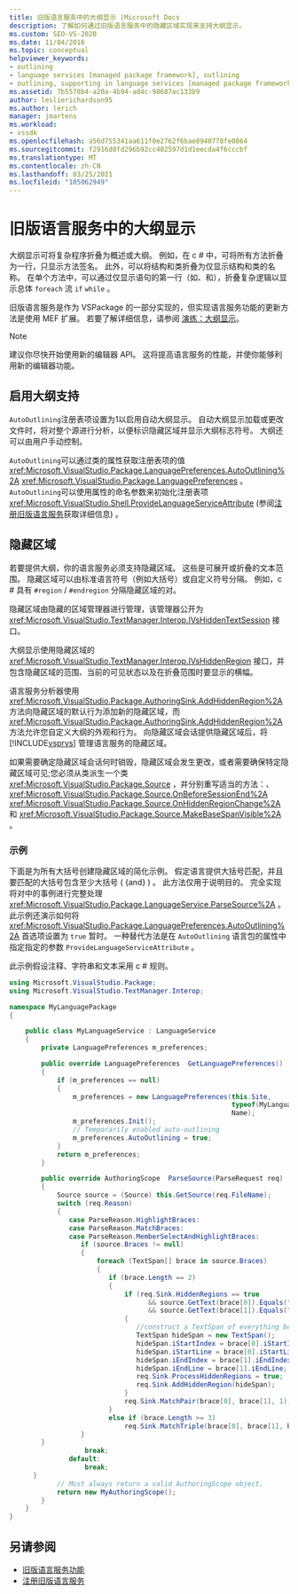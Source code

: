 ```yaml
---
title: 旧版语言服务中的大纲显示 |Microsoft Docs
description: 了解如何通过旧版语言服务中的隐藏区域实现来支持大纲显示。
ms.custom: SEO-VS-2020
ms.date: 11/04/2016
ms.topic: conceptual
helpviewer_keywords:
- outlining
- language services [managed package framework], outlining
- outlining, supporting in language services [managed package framework]
ms.assetid: 7b5578b4-a20a-4b94-ad4c-98687ac133b9
author: leslierichardson95
ms.author: lerich
manager: jmartens
ms.workload:
- vssdk
ms.openlocfilehash: a56d755341aa611f0e2762f6bae8940778fe0864
ms.sourcegitcommit: f2916d8fd296b92cc402597d1d1eecda4f6cccbf
ms.translationtype: MT
ms.contentlocale: zh-CN
ms.lasthandoff: 03/25/2021
ms.locfileid: "105062949"
---
```

# <a name="outlining-in-a-legacy-language-service"></a>旧版语言服务中的大纲显示
大纲显示可将复杂程序折叠为概述或大纲。 例如，在 c # 中，可将所有方法折叠为一行，只显示方法签名。 此外，可以将结构和类折叠为仅显示结构和类的名称。 在单个方法中，可以通过仅显示语句的第一行（如、和），折叠复杂逻辑以显示总体 `foreach` 流 `if` `while` 。

 旧版语言服务是作为 VSPackage 的一部分实现的，但实现语言服务功能的更新方法是使用 MEF 扩展。 若要了解详细信息，请参阅 [演练：大纲显示](../../extensibility/walkthrough-outlining.md)。

> [!NOTE]
> 建议你尽快开始使用新的编辑器 API。 这将提高语言服务的性能，并使你能够利用新的编辑器功能。

## <a name="enabling-support-for-outlining"></a>启用大纲支持
 `AutoOutlining`注册表项设置为1以启用自动大纲显示。 自动大纲显示加载或更改文件时，将对整个源进行分析，以便标识隐藏区域并显示大纲标志符号。 大纲还可以由用户手动控制。

 `AutoOutlining`可以通过类的属性获取注册表项的值 <xref:Microsoft.VisualStudio.Package.LanguagePreferences.AutoOutlining%2A> <xref:Microsoft.VisualStudio.Package.LanguagePreferences> 。 `AutoOutlining`可以使用属性的命名参数来初始化注册表项 <xref:Microsoft.VisualStudio.Shell.ProvideLanguageServiceAttribute> (参阅[注册旧版语言服务](../../extensibility/internals/registering-a-legacy-language-service1.md)获取详细信息) 。

## <a name="the-hidden-region"></a>隐藏区域
 若要提供大纲，你的语言服务必须支持隐藏区域。 这些是可展开或折叠的文本范围。 隐藏区域可以由标准语言符号（例如大括号）或自定义符号分隔。 例如，c # 具有 `#region` / `#endregion` 分隔隐藏区域的对。

 隐藏区域由隐藏的区域管理器进行管理，该管理器公开为 <xref:Microsoft.VisualStudio.TextManager.Interop.IVsHiddenTextSession> 接口。

 大纲显示使用隐藏区域的 <xref:Microsoft.VisualStudio.TextManager.Interop.IVsHiddenRegion> 接口，并包含隐藏区域的范围、当前的可见状态以及在折叠范围时要显示的横幅。

 语言服务分析器使用 <xref:Microsoft.VisualStudio.Package.AuthoringSink.AddHiddenRegion%2A> 方法向隐藏区域的默认行为添加新的隐藏区域，而 <xref:Microsoft.VisualStudio.Package.AuthoringSink.AddHiddenRegion%2A> 方法允许您自定义大纲的外观和行为。 向隐藏区域会话提供隐藏区域后，将 [!INCLUDE[vsprvs](../../code-quality/includes/vsprvs_md.md)] 管理语言服务的隐藏区域。

 如果需要确定隐藏区域会话何时销毁，隐藏区域会发生更改，或者需要确保特定隐藏区域可见;您必须从类派生一个类 <xref:Microsoft.VisualStudio.Package.Source> ，并分别重写适当的方法：、 <xref:Microsoft.VisualStudio.Package.Source.OnBeforeSessionEnd%2A> <xref:Microsoft.VisualStudio.Package.Source.OnHiddenRegionChange%2A> 和 <xref:Microsoft.VisualStudio.Package.Source.MakeBaseSpanVisible%2A> 。

### <a name="example"></a>示例
 下面是为所有大括号创建隐藏区域的简化示例。 假定语言提供大括号匹配，并且要匹配的大括号包含至少大括号 ( {and} ) 。 此方法仅用于说明目的。 完全实现将对中的事例进行完整处理 <xref:Microsoft.VisualStudio.Package.LanguageService.ParseSource%2A> 。 此示例还演示如何将 <xref:Microsoft.VisualStudio.Package.LanguagePreferences.AutoOutlining%2A> 首选项设置为 `true` 暂时。 一种替代方法是在 `AutoOutlining` 语言包的属性中指定指定的参数 `ProvideLanguageServiceAttribute` 。

 此示例假设注释、字符串和文本采用 c # 规则。

```csharp
using Microsoft.VisualStudio.Package;
using Microsoft.VisualStudio.TextManager.Interop;

namespace MyLanguagePackage
{

    public class MyLanguageService : LanguageService
    {
        private LanguagePreferences m_preferences;

        public override LanguagePreferences  GetLanguagePreferences()
        {
            if (m_preferences == null)
            {
                m_preferences = new LanguagePreferences(this.Site,
                                                        typeof(MyLanguageService).GUID,
                                                        Name);
                m_preferences.Init();
                // Temporarily enabled auto-outlining
                m_preferences.AutoOutlining = true;
            }
            return m_preferences;
        }

        public override AuthoringScope  ParseSource(ParseRequest req)
        {
            Source source = (Source) this.GetSource(req.FileName);
            switch (req.Reason)
            {
               case ParseReason.HighlightBraces:
               case ParseReason.MatchBraces:
               case ParseReason.MemberSelectAndHighlightBraces:
                  if (source.Braces != null)
                  {
                      foreach (TextSpan[] brace in source.Braces)
                      {
                         if (brace.Length == 2)
                         {
                             if (req.Sink.HiddenRegions == true
                                   && source.GetText(brace[0]).Equals("{")
                                   && source.GetText(brace[1]).Equals("}"))
                             {
                                //construct a TextSpan of everything between the braces
                                TextSpan hideSpan = new TextSpan();
                                hideSpan.iStartIndex = brace[0].iStartIndex;
                                hideSpan.iStartLine = brace[0].iStartLine;
                                hideSpan.iEndIndex = brace[1].iEndIndex;
                                hideSpan.iEndLine = brace[1].iEndLine;
                                req.Sink.ProcessHiddenRegions = true;
                                req.Sink.AddHiddenRegion(hideSpan);
                             }
                             req.Sink.MatchPair(brace[0], brace[1], 1);
                         }
                         else if (brace.Length >= 3)
                             req.Sink.MatchTriple(brace[0], brace[1], brace[2], 1);
                  }
        }
                   break;
               default:
                   break;
      }
            // Must always return a valid AuthoringScope object.
            return new MyAuthoringScope();
        }
    }
}
```

## <a name="see-also"></a>另请参阅
- [旧版语言服务功能](../../extensibility/internals/legacy-language-service-features1.md)
- [注册旧版语言服务](../../extensibility/internals/registering-a-legacy-language-service1.md)
